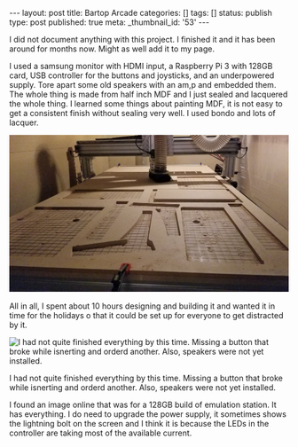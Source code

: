 \--- layout: post title: Bartop Arcade categories: [] tags: [] status: publish
type: post published: true meta: _thumbnail_id: '53' \---

I did not document anything with this project. I finished it and it has been
around for months now. Might as well add it to my page.

I used a samsung monitor with HDMI input, a Raspberry Pi 3 with 128GB card,
USB controller for the buttons and joysticks, and an underpowered supply. Tore
apart some old speakers with an am,p and embedded them. The whole thing is
made from half inch MDF and I just sealed and lacquered the whole thing. I
learned some things about painting MDF, it is not easy to get a consistent
finish without sealing very well. I used bondo and lots of lacquer.

![20171017_191653.jpg](/assets/img/20171017_191653.jpg)

All in all, I spent about 10 hours designing and building it and wanted it in
time for the holidays o that it could be set up for everyone to get distracted
by it.

![I had not quite finished everything by this time. Missing a button that
broke while isnerting and orderd another. Also, speakers were not yet
installed.&nbsp;](/assets/img/20171022_153736.jpg)

I had not quite finished everything by this time. Missing a button that broke
while isnerting and orderd another. Also, speakers were not yet installed.

I found an image online that was for a 128GB build of emulation station. It
has everything. I do need to upgrade the power supply, it sometimes shows the
lightning bolt on the screen and I think it is because the LEDs in the
controller are taking most of the available current.

